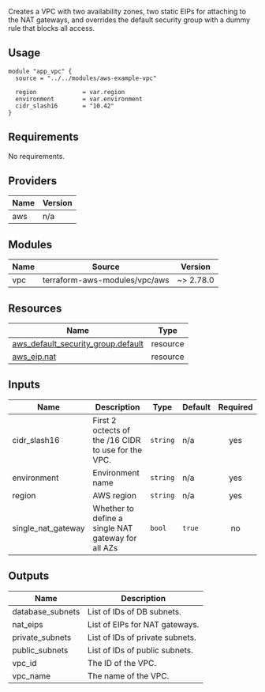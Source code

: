 Creates a VPC with two availability zones, two static EIPs for attaching
to the NAT gateways, and overrides the default security group with a dummy
rule that blocks all access.

## Usage

```hcl
module "app_vpc" {
  source = "../../modules/aws-example-vpc"

  region             = var.region
  environment        = var.environment
  cidr_slash16       = "10.42"
}
```

<!-- BEGINNING OF PRE-COMMIT-TERRAFORM DOCS HOOK -->
## Requirements

No requirements.

## Providers

| Name | Version |
|------|---------|
| aws | n/a |

## Modules

| Name | Source | Version |
|------|--------|---------|
| vpc | terraform-aws-modules/vpc/aws | ~> 2.78.0 |

## Resources

| Name | Type |
|------|------|
| [aws_default_security_group.default](https://registry.terraform.io/providers/hashicorp/aws/latest/docs/resources/default_security_group) | resource |
| [aws_eip.nat](https://registry.terraform.io/providers/hashicorp/aws/latest/docs/resources/eip) | resource |

## Inputs

| Name | Description | Type | Default | Required |
|------|-------------|------|---------|:--------:|
| cidr\_slash16 | First 2 octects of the /16 CIDR to use for the VPC. | `string` | n/a | yes |
| environment | Environment name | `string` | n/a | yes |
| region | AWS region | `string` | n/a | yes |
| single\_nat\_gateway | Whether to define a single NAT gateway for all AZs | `bool` | `true` | no |

## Outputs

| Name | Description |
|------|-------------|
| database\_subnets | List of IDs of DB subnets. |
| nat\_eips | List of EIPs for NAT gateways. |
| private\_subnets | List of IDs of private subnets. |
| public\_subnets | List of IDs of public subnets. |
| vpc\_id | The ID of the VPC. |
| vpc\_name | The name of the VPC. |
<!-- END OF PRE-COMMIT-TERRAFORM DOCS HOOK -->
